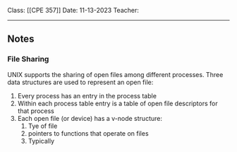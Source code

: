 Class: [[CPE 357]]
Date: 11-13-2023
Teacher:
___
## Notes
### File Sharing
UNIX supports the sharing of open files among different processes.
Three data structures are used to represent an open file:
1) Every process has an entry in the process table
2) Within each process table entry is a table of open file descriptors for that process
3) Each open file (or device) has a v-node structure:
    1) Tye of file
    2) pointers to functions that operate on files
    3) Typically

